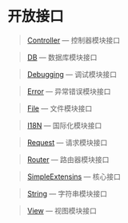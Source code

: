 开放接口
========

> [Controller](http://git.oschina.net/gaoxiang/SE-For-ASP/tree/master/Docs/Api/Controller) &mdash; 控制器模块接口

> [DB](http://git.oschina.net/gaoxiang/SE-For-ASP/tree/master/Docs/Api/DB) &mdash; 数据库模块接口

> [Debugging](http://git.oschina.net/gaoxiang/SE-For-ASP/tree/master/Docs/Api/Debugging) &mdash; 调试模块接口

> [Error](http://git.oschina.net/gaoxiang/SE-For-ASP/tree/master/Docs/Api/Error) &mdash; 异常错误模块接口

> [File](http://git.oschina.net/gaoxiang/SE-For-ASP/tree/master/Docs/Api/File) &mdash; 文件模块接口

> [I18N](http://git.oschina.net/gaoxiang/SE-For-ASP/tree/master/Docs/Api/I18N) &mdash; 国际化模块接口

> [Request](http://git.oschina.net/gaoxiang/SE-For-ASP/tree/master/Docs/Api/Request) &mdash; 请求模块接口

> [Router](http://git.oschina.net/gaoxiang/SE-For-ASP/tree/master/Docs/Api/Router) &mdash; 路由器模块接口

> [SimpleExtensins](http://git.oschina.net/gaoxiang/SE-For-ASP/tree/master/Docs/Api/SimpleExtensions) &mdash; 核心接口

> [String](http://git.oschina.net/gaoxiang/SE-For-ASP/tree/master/Docs/Api/String) &mdash; 字符串模块接口

> [View](http://git.oschina.net/gaoxiang/SE-For-ASP/tree/master/Docs/Api/View) &mdash; 视图模块接口